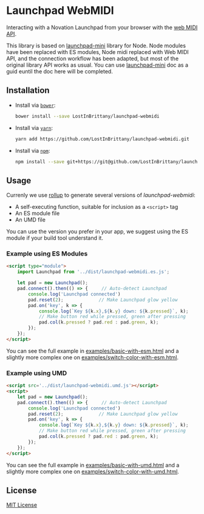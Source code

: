 # Launchpad WebMIDI

Interacting with a Novation Launchpad from your browser with the [web MIDI API](https://webaudio.github.io/web-midi-api/).

This library is based on [launchpad-mini](https://github.com/Granjow/launchpad-mini/) library for Node.
Node modules have been replaced with ES modules, Node midi replaced with Web MIDI API, and the connection workflow has been adapted, but most of the original library API works as usual. You can use [launchpad-mini](https://github.com/Granjow/launchpad-mini/) doc as a guid euntil the doc here will be completed.


## Installation

- Install via [`bower`](https://bower.io/):

  ```bash
  bower install --save LostInBrittany/launchpad-webmidi
  ```

- Install via [`yarn`](https://yarnpkg.com/):

  ```bash
  yarn add https://github.com/LostInBrittany/launchpad-webmidi.git
  ```

- Install via [`npm`](https://www.npmjs.com/):

  ```bash
  npm install --save git+https://git@github.com/LostInBrittany/launchpad-webmidi.git
  ```

## Usage

Currenly we use [rollup](https://rollupjs.org/) to generate several versions of *launchpad-webmidi*:

- A self-executing function, suitable for inclusion as a `<script>` tag
- An ES module file
- An UMD file

You can use the version you prefer in your app, we suggest using the ES module if your build tool understand it.


### Example using ES Modules

```html
<script type="module">
    import Launchpad from '../dist/launchpad-webmidi.es.js';

    let pad = new Launchpad();
    pad.connect().then(() => {     // Auto-detect Launchpad
        console.log('Launchpad connected')
        pad.reset(2);             // Make Launchpad glow yellow
        pad.on('key', k => {
            console.log(`Key ${k.x},${k.y} down: ${k.pressed}`, k);
            // Make button red while pressed, green after pressing
            pad.col(k.pressed ? pad.red : pad.green, k);
        });
    });
</script>
```

You can see the full example in [examples/basic-with-esm.html](examples/basic-with-esm.html) and a slightly more complex one on [examples/switch-color-with-esm.html](examples/switch-color-with-esm.html).

### Example using UMD

```html
<script src='../dist/launchpad-webmidi.umd.js'></script>
<script>
    let pad = new Launchpad();
    pad.connect().then(() => {     // Auto-detect Launchpad
        console.log('Launchpad connected')
        pad.reset(2);             // Make Launchpad glow yellow
        pad.on('key', k => {
            console.log(`Key ${k.x},${k.y} down: ${k.pressed}`, k);
            // Make button red while pressed, green after pressing
            pad.col(k.pressed ? pad.red : pad.green, k);
        });
    });
</script>
```

You can see the full example in [examples/basic-with-umd.html](examples/basic-with-umd.html) and a slightly more complex one on [examples/switch-color-with-umd.html](examples/switch-color-with-umd.html).


## License

[MIT License](http://opensource.org/licenses/MIT)
